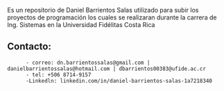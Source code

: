 Es un repositorio de Daniel Barrientos Salas utilizado para subir los proyectos de programación los cuales se realizaran durante la carrera de Ing. Sistemas en la Universidad Fidélitas Costa Rica

## Contacto:
          - correo: dn.barrientossalas@gmail.com | danielbarrientossalas@hotmail.com | dbarrientos00383@ufide.ac.cr
          - tel: +506 8714-9157
          -Linkedln: linkedin.com/in/daniel-barrientos-salas-1a7218340
          
